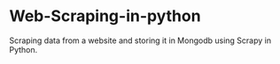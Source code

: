 # Web-Scraping-in-python

Scraping data from a website and storing it in Mongodb using Scrapy in Python.
